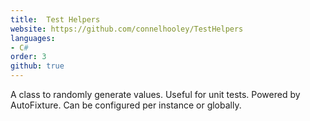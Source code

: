```yaml
---
title:  Test Helpers
website: https://github.com/connelhooley/TestHelpers
languages:
- C#
order: 3
github: true
---
```


A class to randomly generate values. Useful for unit tests. Powered by AutoFixture. Can be configured per instance or globally.
